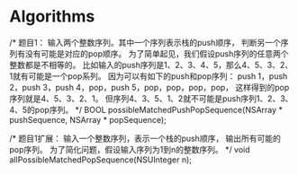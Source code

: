 # Algorithms

/*
题目1：
输入两个整数序列。其中一个序列表示栈的push顺序，
判断另一个序列有没有可能是对应的pop顺序。
为了简单起见，我们假设push序列的任意两个整数都是不相等的。
比如输入的push序列是1、2、3、4、5，那么4、5、3、2、1就有可能是一个pop系列。
因为可以有如下的push和pop序列：
push 1，push 2，push 3，push 4，pop，push 5，pop，pop，pop，pop，
这样得到的pop序列就是4、5、3、2、1。
但序列4、3、5、1、2就不可能是push序列1、2、3、4、5的pop序列。
*/
BOOL possibleMatchedPushPopSequence(NSArray * pushSequence, NSArray * popSequence);



/*
题目1扩展：
输入一个整数序列，表示一个栈的push顺序，
输出所有可能的pop序列。
为了简化问题，假设输入序列为1到n的整数序列。
*/
void allPossibleMatchedPopSequence(NSUInteger n);